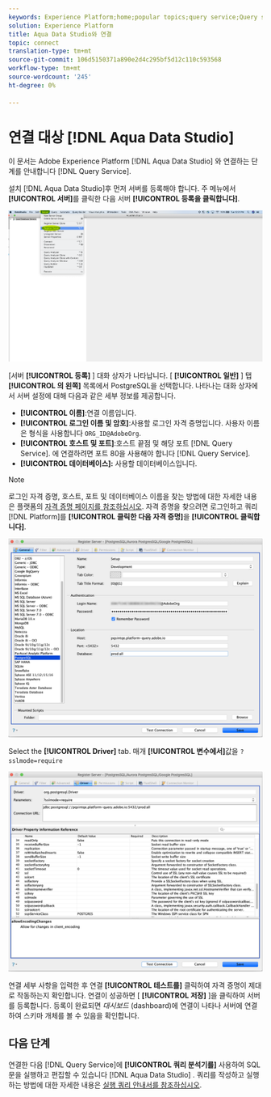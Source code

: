 ```yaml
---
keywords: Experience Platform;home;popular topics;query service;Query service;Aqua Data Studio;Aqua data studio;connect to query service;
solution: Experience Platform
title: Aqua Data Studio와 연결
topic: connect
translation-type: tm+mt
source-git-commit: 106d5150371a890e2d4c295bf5d12c110c593568
workflow-type: tm+mt
source-wordcount: '245'
ht-degree: 0%

---
```



# 연결 대상 [!DNL Aqua Data Studio]

이 문서는 Adobe Experience Platform [!DNL Aqua Data Studio] 와 연결하는 단계를 안내합니다 [!DNL Query Service].

설치 [!DNL Aqua Data Studio]후 먼저 서버를 등록해야 합니다. 주 메뉴에서 **[!UICONTROL 서버]**&#x200B;를 클릭한 다음 서버 **[!UICONTROL 등록을 클릭합니다]**.

![](../images/clients/aqua-data-studio/register-server.png)

[서버 **[!UICONTROL 등록]** ] 대화 상자가 나타납니다. [ **[!UICONTROL 일반]** ] 탭 **[!UICONTROL 의 왼쪽]** 목록에서 PostgreSQL을 선택합니다. 나타나는 대화 상자에서 서버 설정에 대해 다음과 같은 세부 정보를 제공합니다.

- **[!UICONTROL 이름]**:연결 이름입니다.
- **[!UICONTROL 로그인 이름 및 암호]**:사용할 로그인 자격 증명입니다. 사용자 이름은 형식을 사용합니다 `ORG_ID@AdobeOrg`.
- **[!UICONTROL 호스트 및 포트]**:호스트 끝점 및 해당 포트 [!DNL Query Service]. 에 연결하려면 포트 80을 사용해야 합니다 [!DNL Query Service].
- **[!UICONTROL 데이터베이스]:** 사용할 데이터베이스입니다.

>[!NOTE]
>
>로그인 자격 증명, 호스트, 포트 및 데이터베이스 이름을 찾는 방법에 대한 자세한 내용은 플랫폼의 [자격 증명 페이지를 참조하십시오](https://platform.adobe.com/query/configuration). 자격 증명을 찾으려면 로그인하고 쿼리 [!DNL Platform]를 **[!UICONTROL 클릭한 다음 자격 증명]**&#x200B;을 **[!UICONTROL 클릭합니다]**.

![](../images/clients/aqua-data-studio/register-server-general-tab.png)

Select the **[!UICONTROL Driver]** tab. 매개 **[!UICONTROL 변수에서]**&#x200B;값을 `?sslmode=require`

![](../images/clients/aqua-data-studio/register-server-driver-tab.png)

연결 세부 사항을 입력한 후 연결 **[!UICONTROL 테스트를]** 클릭하여 자격 증명이 제대로 작동하는지 확인합니다. 연결이 성공하면 [ **[!UICONTROL 저장]** ]을 클릭하여 서버를 등록합니다. 등록이 완료되면 *대시보드* (dashboard)에 연결이 나타나 서버에 연결하여 스키마 개체를 볼 수 있음을 확인합니다.

## 다음 단계

연결한 다음 [!DNL Query Service]에 **[!UICONTROL 쿼리 분석기를]** 사용하여 SQL 문을 실행하고 편집할 수 있습니다 [!DNL Aqua Data Studio] . 쿼리를 작성하고 실행하는 방법에 대한 자세한 내용은 [실행 쿼리 안내서를 참조하십시오](../creating-queries/creating-queries.md).